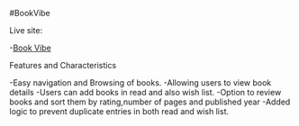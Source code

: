#BookVibe

Live site:

-[Book Vibe]()

Features and Characteristics

-Easy navigation and Browsing of books.
-Allowing users to view book details
-Users can add books in read and also wish list.
-Option to review books and sort them by rating,number of pages and published year
-Added logic to prevent duplicate entries in both read and wish list.
